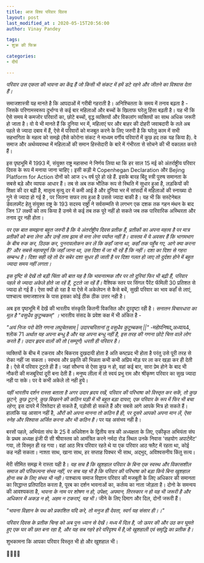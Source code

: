 ```yaml
---
title: आज विश्व परिवार दिवस
layout: post
last_modified_at : 2020-05-15T20:56:00
author: Vinay Pandey

tags:
- शुक्र की फिक्र

categories:
- दीर्घ

---
```


*परिवार उस एकता की भावना का केंद्र हैं जो किसी भी संकट में हमें डटे रहने और जीतने का विश्वास देता हैं।*

समाजशास्त्री यह मानते है कि आपदाओं में गरीबी गहराती है। अनिश्चितता के समय में तनाव बढ़ता है - जिसके परिणामस्वरूप दुर्भाग्य से कई बार महिलाओं और बच्चों के खिलाफ घरेलु हिंसा बढ़ती है। यह भी कि ऐसे समय मे कमजोर परिवारों का, छोटे बच्चों, वृद्ध व्यक्तियों और विकलांग व्यक्तियों का साथ  अधिक जरूरी हो जाता है। वो ये भी मानते हैं कि दुनिया भर में, महिलाएं घर और बाहर की दोहरी जवाबदारी के तले अब पहले से ज्यादा दबाव में हैं, ऐसे में परिवारों को मजबूत करने के लिए जरुरी है कि घरेलु काम में सभी सहभागिता के महत्व को समझे (वैसे कोरोना संकट ने माध्यम वर्गीय परिवारों में कुछ हद तक यह किया है). वे समाज और अर्थव्यवस्था में महिलाओं की समान हिस्सेदारी के बारे में गंभीरता से सोचने की भी वकालत करते हैं। 

इस पृष्ठभूमि में 1993 में, संयुक्त राष्ट्र महासभा ने निर्णय लिया था कि हर साल 15 मई को अंतर्राष्ट्रीय परिवार दिवस के रूप में मनाया जाना चाहिए। इसी कड़ी मे Copenhegan Declaration और Bejing Platform for Action दोनों को आज २५ वर्ष पुरे हो रहे हैं. इसके बारह बिंदु स्त्री पुरुष समानता के सबसे बड़े और व्यापक आधार हैं। तब से अब तक भौतिक रूप से स्थिति में सुधार हुआ है, लड़कियों की शिक्षा की दर बढ़ी है, मातृत्व मृत्यु दर में कमी आई है और दुनिया भर में सांसदों में महिलाओं की स्नाख्या दो गुने से ज्यादा हो गई है , पर जितना सफर तय हुआ है उससे ज्यादा बाकी है। यह भी कि सस्टेनेबल डेवलपमेंट हेतु संयुक्त राष्ट्र के 193 सदस्य राष्ट्रों ने सर्वसम्मति से लगभग एक दशक तक गहन मंथन के बाद जिन 17 लक्ष्यों को तय किया है उनमे से कई तब तक पूरे नहीं हो सकते जब तक पारिवारिक अस्थिरता और तनाव दूर नही होता।

*पर एक बात समझना बहुत जरुरी है कि ये अंतर्राष्ट्रीय दिवस प्रतीक हैं, प्रतीकों का अपना महत्व है पर मात्र प्रतीकों को बना लेना और उन्हें ताम झाम से मना लेना पर्याप्त नहीं है। वास्तव में ये अवसर हैं कि भागमभाग के बीच रुक कर, ठिठक कर, पुनरावलोकन कर लें कि कहाँ जाना था, कहाँ तक पहुँच गए, आगे क्या करना है? और सबसे महत्वपूर्ण कि जहाँ जाना था, उस दिशा में जा भी रहें हैं कि नहीं। दशा का दिशा से गहरा सम्बन्ध है। दिशा सही रहे तो देर सबेर दशा सुधर ही जाती है पर दिशा गलत हो जाए तो दुर्दशा होने में बहुत ज्यादा समय नहीं लगता।*

*इस दृष्टि से देखें तो बड़ी चिंता की बात यह है कि भावनात्मक तौर पर तो दूरियां फिर भी बढ़ी हैं,  परिवार पहले से ज्यादा अकेले होते जा रहें हैं, टूटते जा रहें हैं।* वैश्विक स्तर पर सिंगल पैरेंट फॅमिली 30 प्रतिशत से ज्यादा हो गई हैं। ऐसा क्यों हो रहा है या ऐसे में अकेलेपन से कैसे बचें, सुखी परिवार का भाव कहाँ से लाएं, पाश्चात्य समाजशास्त्र के पास इसका कोई ठीक ठीक उत्तर नही है। 

अब इस पृष्ठभूमि  में देखें की भारतीय संस्कृति कितनी विकसित और दूरदृष्टा रही है। *सनातन विचारधारा का मूल है "वसुधैव कुटुम्बकम्" ।* भारतीय संसद के प्रवेश कक्ष में भी अंकित है - 

_"अयं निजः परो वेति गणना लघुचेतसाम् |_
_उदारचरितानां तु वसुधैव कुटुम्बकम् ||"_
-महोपनिषद्,अध्याय4, श्‍लोक 71
*अर्थात यह अपना बन्धु है और यह अपना बन्धु नहीं है, इस तरह की गणना छोटे चित्त वाले लोग करते हैं। उदार हृदय वालों की तो (सम्पूर्ण) धरती ही परिवार है।*

व्यक्तियों के बीच में टकराव और बिकराव दुखदायी होता है अति कष्टप्रद भी होता है परंतु उसे पूरी तरह से रोका नहीं जा सकता। स्वभाव और प्रकृति की भिन्नता कभी कभी अप्रिय मोड़ पर ला कर खड़ा कर ही देती है। ऐसे में परिवार टूटते ही हैं। जहां सौभग्य से ऐसा कुछ न हो, वहां कई बार, सारा प्रेम होने के बाद भी नौकरी की मजबूरियां दूरी बना देती हैं। 
मनुष्य लीला में तो स्वयं प्रभु राम और श्रीकृष्ण परिवार का सुख ज्यादा नही पा सके। पर वे कभी अकेले तो नही हुये। 

*यहीं भारतीय दर्शन रास्ता बताता है अगर उदार ह्रदय रखें, परिवार की परिभाषा को विस्तृत कर सकें, तो कुछ छूटने, कुछ टूटने, कुछ बिखरने की कठिन घड़ी में भी बहुत बड़ा दायरा, एक परिवार के रूप में फिर भी बचा रहेगा,* इस दायरे में रिश्तेदार हो सकते हैं, पड़ोसी हो सकते हैं और सबसे आगे आपके मित्र हो सकते हैं। हालांकि यह आसान नहीं है, *औरों को अपना मानना तो कठिन है ही, पर दूसरे आपको अपना मान लें, ऐसा स्नेह और विश्वास अर्जित करना और भी कठिन है।* पर यह असंभव नही है। 

बरसों पहले, अभियंता संघ के 25 वें अधिवेशन के द्वितीय सत्र की अध्यक्षता के लिए, एकीकृत अभियंता संघ के प्रथम अध्यक्ष इंजी पी सी श्रीवास्तव को आमंत्रित करने नर्मदा रोड स्थित उनके निवास 'सहयोग अपार्टमेंट' गया, तो विस्मृत ही रह गया। वहां आठ मित्र परिवार रहते थे या एक परिवार आठ फ्लैट में रहता था, कोई कह नही सकता। नाश्ता साथ, खाना साथ, हर सप्ताह पिक्चर भी साथ, अद्भुद, अविश्वसनीय किंतु सत्य। 

मेरी सीमित समझ मे रास्ता यही है। *यह सच है कि खुशहाल  परिवार के बिना एक स्वस्थ और विकासशील समाज की परिकल्पना संभव नहीं, पर सच यह भी है कि परिवार की परिभाषा को बड़ा किये बिना खुशहाल होना सब के लिए संभव भी नही।* पाश्चात्य समाज विज्ञान परिवार की मजबूती के लिए अधिकार की समानता का सिद्धान्त प्रतिपादित करता है, पूरब का दर्शन भावनाओं का, कर्तव्य का नाता जोड़ता है। दोनो के समन्वय की आवश्यकता है, *भावना के नाम पर शोषण न हो, उपेक्षा, अपमान, तिरस्कार न हो यह भी जरूरी है और अधिकार में अकड़ न हो, अहम न टकराएं, यह भी।* जीने के लिए दिमाग और दिल, दोनों जरूरी हैं।

_"भावना विज्ञान के पथ को प्रकाशित यदि करे,_
_तो मनुज ही देवता, स्वर्ग यह संसार ही।।"_

*परिवार दिवस के प्रतीक चिन्ह को अब पुनः ध्यान से देखें। मध्य में दिल है, जो ऊपर की और उठ कर घूमते हुए एक घर की छत बना रहा है, और यह सब गहरे हरे परिदृश्य में है,जो खुशहाली एवं समृद्धि का प्रतीक है।*

शुभकामना कि आपका परिवार विस्तृत भी हो और खुशहाल भी। 

🙏🌷🌷🙏

